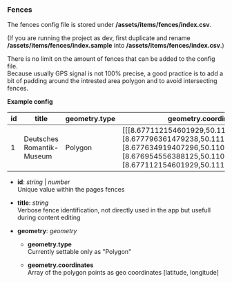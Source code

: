 ### Fences

The fences config file is stored under **/assets/items/fences/index.csv**.

(If you are running the project as dev, first duplicate and rename **/assets/items/fences/index.sample** into **/assets/items/fences/index.csv**.)

There is no limit on the amount of fences that can be added to the config file. \
Because usually GPS signal is not 100% precise, a good practice is to add a bit of padding around the intrested area polygon and to avoid intersecting fences.

**Example config**

| id  | title                     | geometry.type | geometry.coordinates                                                                                                                                                                                |
| --- | ------------------------- | ------------- | --------------------------------------------------------------------------------------------------------------------------------------------------------------------------------------------------- |
| 1   | Deutsches Romantik-Museum | Polygon       | [[[8.677112154601929,50.111336486159445],[8.677796361479238,50.11127732472286],[8.677634919407296,50.11076212412124],[8.676954556388125,50.11080896076851],[8.677112154601929,50.111336486159445]]] |

- **id**: _string_ | _number_ \
  Unique value within the pages fences

- **title**: _string_ \
  Verbose fence identification, not directly used in the app but usefull during content editing

- **geometry**: _geometry_

  - **geometry.type** \
    Currently settable only as "Polygon"

  - **geometry.coordinates** \
    Array of the polygon points as geo coordinates [latitude, longitude]
